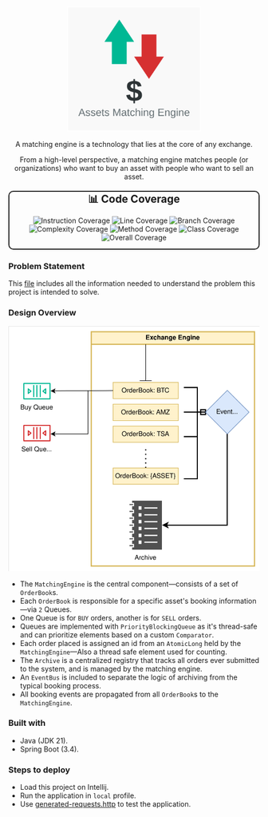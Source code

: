 
<div align="center">
    <img src="docs/logo.svg" height="250" alt="logo">
<p>A matching engine is a technology that lies at the core of any exchange.</p>
<p>From a high-level perspective, a matching engine matches people (or organizations) who want to buy an asset with people who want to sell an asset.</p>
</div>


<div align="center" style="margin: 20px 0; border: 2px solid; border-radius: 10px; background-color: transparent; max-width: 600px;">
  <h3 style="margin: 0; font-size: 1.5em;">📊 Code Coverage</h3>
  <div style="display: flex; flex-wrap: wrap; gap: 10px; justify-content: center;">

![Instruction Coverage](https://img.shields.io/badge/Instruction-98.84%25-brightgreen)
![Line Coverage](https://img.shields.io/badge/Line-100.0%25-brightgreen)
![Branch Coverage](https://img.shields.io/badge/Branch-79.41%25-yellow)
![Complexity Coverage](https://img.shields.io/badge/Complexity-82.93%25-yellow)
![Method Coverage](https://img.shields.io/badge/Method-100.0%25-brightgreen)
![Class Coverage](https://img.shields.io/badge/Class-100.0%25-brightgreen)
![Overall Coverage](https://img.shields.io/badge/Overall-97.55%25-brightgreen)

  </div>
</div>

### Problem Statement
This [file](Baraka%20Java%20Take%20Home%20Assignment%202025.pdf) includes all the information
needed to understand the problem this project is intended to solve.

### Design Overview
  <img src="docs/engine.svg" alt="logo">

- The `MatchingEngine` is the central component—consists of a set of `OrderBook`s.
- Each `OrderBook` is responsible for a specific asset's booking information—via `2` Queues.
- One Queue is for `BUY` orders, another is for `SELL` orders.
- Queues are implemented with `PriorityBlockingQueue` as it's thread-safe and can prioritize elements based on a custom `Comparator`.
- Each order placed is assigned an id from an `AtomicLong` held by the `MatchingEngine`—Also a thread safe element used for counting.
- The `Archive` is a centralized registry that tracks all orders ever submitted to the system, and is managed by the matching engine.
- An `EventBus` is included to separate the logic of archiving from the typical booking process.
- All booking events are propagated from all `OrderBook`s to the `MatchingEngine`. 

### Built with
- Java (JDK 21).
- Spring Boot (3.4).

### Steps to deploy
- Load this project on Intellij.
- Run the application in `local` profile.
- Use [generated-requests.http](docs/generated-requests.http) to test the application.